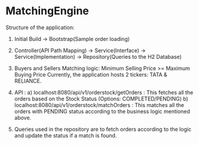 # MatchingEngine

Structure of the application:

1) Initial Build -> Bootstrap(Sample order loading)

2) Controller(API Path Mapping) -> Service(Interface) -> Service(Implementation) -> Repository(Queries to the H2 Database)

3) Buyers and Sellers Matching logic: Minimum Selling Price >= Maximum Buying Price
   Currently, the application hosts 2 tickers: TATA & RELIANCE.

4) API :
  a) localhost:8080/api/v1/orderstock/getOrders : This fetches all the orders based on the Stock Status (Options: COMPLETED/PENDING)
  b) localhost:8080/api/v1/orderstock/matchOrders : This matches all the orders with PENDING status according to the business logic mentioned above.

5) Queries used in the repository are to fetch orders according to the logic and update the status if a match is found.

   
